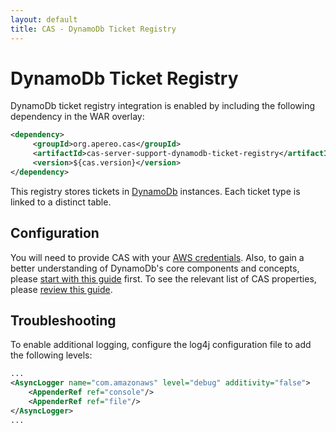```yaml
---
layout: default
title: CAS - DynamoDb Ticket Registry
---
```


# DynamoDb Ticket Registry

DynamoDb ticket registry integration is enabled by including the following dependency in the WAR overlay:

```xml
<dependency>
     <groupId>org.apereo.cas</groupId>
     <artifactId>cas-server-support-dynamodb-ticket-registry</artifactId>
     <version>${cas.version}</version>
</dependency>
```

This registry stores tickets in [DynamoDb](https://aws.amazon.com/dynamodb/) instances. Each ticket type is linked to a distinct table.

## Configuration

You will need to provide CAS with your [AWS credentials](https://aws.amazon.com/console/). Also, to gain a better understanding
of DynamoDb's core components and concepts, please [start with this guide](http://docs.aws.amazon.com/amazondynamodb/latest/developerguide/Introduction.html) first.
To see the relevant list of CAS properties, please [review this guide](Configuration-Properties.html#dynamodb-ticket-registry).

## Troubleshooting

To enable additional logging, configure the log4j configuration file to add the following levels:

```xml
...
<AsyncLogger name="com.amazonaws" level="debug" additivity="false">
    <AppenderRef ref="console"/>
    <AppenderRef ref="file"/>
</AsyncLogger>
...
```
